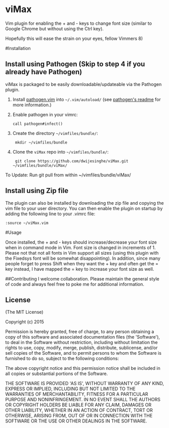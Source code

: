 # viMax

Vim plugin for enabling the + and - keys to change font size (similar to Google Chrome but without using the Ctrl key). 

Hopefully this will ease the strain on your eyes, fellow Vimmers 8)

#Installation

## Install using Pathogen (Skip to step 4 if you already have Pathogen)

viMax is packaged to be easily downloadable/updateable via the Pathogen plugin.

1. Install [pathogen.vim] into `~/.vim/autoload/` (see [pathogen's
   readme][install-pathogen] for more information.)

[pathogen.vim]: http://www.vim.org/scripts/script.php?script_id=2332
[install-pathogen]: https://github.com/tpope/vim-pathogen#installation

2. Enable pathogen in your vimrc:

   ```vim
   call pathogen#infect()
   ```

3. Create the directory `~/vimfiles/bundle/`:

        mkdir ~/vimfiles/bundle

4. Clone the `viMax` repo into `~/vimfiles/bundle/`:

        git clone https://github.com/dwijesinghe/viMax.git ~/vimfiles/bundle/viMax/

To Update:
Run git pull from within ~/vimfiles/bundle/viMax/

## Install using Zip file

The plugin can also be installed by downloading the zip file and copying the vim file to your user directory. You can then enable the plugin on startup by adding the following line to your .vimrc file:
 
 ```vim
 :source ~/viMax.vim
 ```

#Usage

Once installed, the + and - keys should increase/decrease your font size when in command mode in Vim. Font size is changed in increments of 1. Please not that not all fonts in Vim support all sizes (using this plugin with the Fixedsys font will be somewhat disappointing). In addition, since many people forget to press Shift when they want the + key and often get the = key instead, I have mapped the = key to increase your font size as well.

##Contributing
I welcome collaboration. Please maintain the general style of code and always feel free to poke me for additional information.


## License 

(The MIT License)

Copyright (c) 2015

Permission is hereby granted, free of charge, to any person obtaining
a copy of this software and associated documentation files (the
'Software'), to deal in the Software without restriction, including
without limitation the rights to use, copy, modify, merge, publish,
distribute, sublicense, and/or sell copies of the Software, and to
permit persons to whom the Software is furnished to do so, subject to
the following conditions:

The above copyright notice and this permission notice shall be
included in all copies or substantial portions of the Software.

THE SOFTWARE IS PROVIDED 'AS IS', WITHOUT WARRANTY OF ANY KIND,
EXPRESS OR IMPLIED, INCLUDING BUT NOT LIMITED TO THE WARRANTIES OF
MERCHANTABILITY, FITNESS FOR A PARTICULAR PURPOSE AND NONINFRINGEMENT.
IN NO EVENT SHALL THE AUTHORS OR COPYRIGHT HOLDERS BE LIABLE FOR ANY
CLAIM, DAMAGES OR OTHER LIABILITY, WHETHER IN AN ACTION OF CONTRACT,
TORT OR OTHERWISE, ARISING FROM, OUT OF OR IN CONNECTION WITH THE
SOFTWARE OR THE USE OR OTHER DEALINGS IN THE SOFTWARE.
